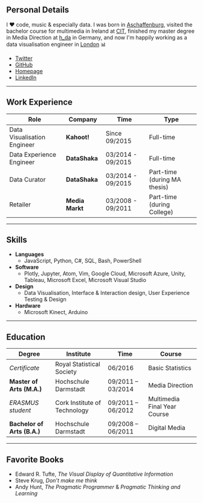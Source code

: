 ## Personal Details
I :heart: code, music & especially data. I was born in [Aschaffenburg](https://en.wikipedia.org/wiki/Aschaffenburg), visited the bachelor course for multimedia in Ireland at [CIT](http://www.cit.ie/), finished my master degree in Media Direction at [h_da](https://www.h-da.de/) in Germany, and now I'm happily working as a data visualisation engineer in [London](https://en.wikipedia.org/wiki/London) :bar_chart:

- [Twitter](https://twitter.com/clemens_anzmann)
- [GitHub](https://github.com/ckanz)
- [Homepage](https://www.clemens_anzmann.com)
- [LinkedIn](https://www.linkedin.com/in/clemens-anzmann-9135513b)

-----

## Work Experience

Role | Company | Time | Type
-----|-----|------|------
Data Visualisation Engineer | __Kahoot!__ |Since 09/2015 | Full-time
Data Experience Engineer | __DataShaka__ | 03/2014 - 09/2015 | Full-time
Data Curator | __DataShaka__ | 03/2014 - 09/2015 | Part-time (during MA thesis)
Retailer | __Media Markt__ | 03/2008 - 09/2011 | Part-time (during College)

-----

## Skills
- __Languages__
  - JavaScript, Python, C#, SQL, Bash, PowerShell
- __Software__
  - Plotly, Jupyter, Atom, Vim, Google Cloud, Microsoft Azure, Unity, Tableau, Microsoft Excel, Microsoft Visual Studio
- __Design__
  - Data Visualisation, Interface & Interaction design, User Experience Testing & Design
- __Hardware__
  - Microsoft Kinect, Arduino

-----

## Education

Degree | Institute | Time | Course
-----|-----|------|------
_Certificate_ | Royal Statistical Society | 06/2016 | Basic Statistics
__Master of Arts (M.A.)__ | Hochschule Darmstadt | 09/2011 – 03/2014 | Media Direction
_ERASMUS student_ | Cork Institute of Technology | 09/2011 – 06/2012 | Multimedia Final Year Course
__Bachelor of Arts (B.A.)__ | Hochschule Darmstadt | 09/2008 – 06/2011 | Digital Media

-----

## Favorite Books
- Edward R. Tufte, _The Visual Display of Quantitative Information_
- Steve Krug, _Don’t make me think_
- Andy Hunt, _The Pragmatic Programmer_ & _Pragmatic Thinking and Learning_

